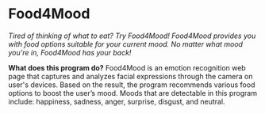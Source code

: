 # Food4Mood

*Tired of thinking of what to eat? Try Food4Mood! Food4Mood provides you with food options suitable for your current mood. No matter what mood you're in, Food4Mood has your back!*


**What does this program do?**
Food4Mood is an emotion recognition web page that captures and analyzes facial expressions through the camera on user's devices. Based on the result, the program recommends various food options to boost the user’s mood. Moods that are detectable in this program include: happiness, sadness, anger, surprise, disgust, and neutral.


